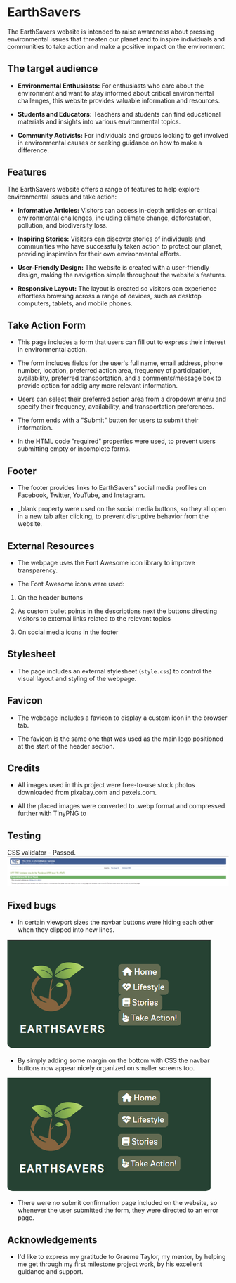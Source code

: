 # EarthSavers

The EarthSavers website is intended to raise awareness about pressing environmental issues that threaten our planet and to inspire individuals and communities to take action and make a positive impact on the environment.

## The target audience

- **Environmental Enthusiasts:** For enthusiasts who care about the environment and want to stay informed about critical environmental challenges, this website provides valuable information and resources.

- **Students and Educators:** Teachers and students can find educational materials and insights into various environmental topics.

- **Community Activists:** For individuals and groups looking to get involved in environmental causes or seeking guidance on how to make a difference.

## Features

The EarthSavers website offers a range of features to help explore environmental issues and take action:

- **Informative Articles:** Visitors can access in-depth articles on critical environmental challenges, including climate change, deforestation, pollution, and biodiversity loss.

- **Inspiring Stories:** Visitors can discover stories of individuals and communities who have successfully taken action to protect our planet, providing inspiration for their own environmental efforts.

- **User-Friendly Design:** The website is created with a user-friendly design, making the navigation simple throughout the website's features.

- **Responsive Layout:** The layout is created so visitors can experience effortless browsing across a range of devices, such as desktop computers, tablets, and mobile phones.

## Take Action Form

- This page includes a form that users can fill out to express their interest in environmental action.
  
- The form includes fields for the user's full name, email address, phone number, location, preferred action area, frequency of participation, availability, preferred transportation, and a comments/message box to provide option for addig any more relevant information.
  
- Users can select their preferred action area from a dropdown menu and specify their frequency, availability, and transportation preferences.
  
- The form ends with a "Submit" button for users to submit their information.
  
- In the HTML code "required" properties were used, to prevent users submitting empty or incomplete forms.

## Footer

- The footer provides links to EarthSavers' social media profiles on Facebook, Twitter, YouTube, and Instagram.
  
- _blank property were used on the social media buttons, so they all open in a new tab after clicking, to prevent disruptive behavior from the website.
  
## External Resources

- The webpage uses the Font Awesome icon library to improve transparency.
  
- The Font Awesome icons were used:
  
1. On the header buttons
   
2. As custom bullet points in the descriptions next the buttons directing visitors to external links related to the relevant topics

3. On social media icons in the footer

## Stylesheet

- The page includes an external stylesheet (`style.css`) to control the visual layout and styling of the webpage.

## Favicon

- The webpage includes a favicon to display a custom icon in the browser tab.
  
- The favicon is the same one that was used as the main logo positioned at the start of the header section.
  
## Credits

- All images used in this project were free-to-use stock photos downloaded from pixabay.com and pexels.com.

- All the placed images were converted to .webp format and compressed further with TinyPNG to 

## Testing

CSS validator - Passed.
![Screenshot of the CSS Validator](assets/images/testing/csstesting.png)



## Fixed bugs

- In certain viewport sizes the navbar buttons were hiding each other when they clipped into new lines.

![Screenshot of the navbar bug](assets/images/documentation/navbarbuttonbug.png)

- By simply adding some margin on the bottom with CSS the navbar buttons now appear nicely organized on smaller screens too.

![Screenshot of the fixed navbar bug](assets/images/documentation/navbarbuttonbugfixed.png)

- There were no submit confirmation page included on the website, so whenever the user submitted the form, they were directed to an error page.
  
## Acknowledgements

- I'd like to express my gratitude to Graeme Taylor, my mentor, by helping me get through my first milestone project work, by his excellent guidance and support.
